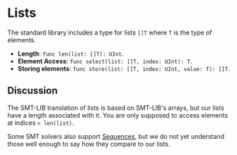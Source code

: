 # Lists

The standard library includes a type for lists `[]T` where `T` is the type of elements.

 * **Length**: `func len(list: []T): UInt`.
 * **Element Access**: `func select(list: []T, index: UInt): T`.
 * **Storing elements**: `func store(list: []T, index: UInt, value: T): []T`.

## Discussion

The SMT-LIB translation of lists is based on SMT-LIB's arrays, but our lists have a length associated with it.
You are only supposed to access elements at indices `< len(list)`.

Some SMT solvers also support [Sequences](https://microsoft.github.io/z3guide/docs/theories/Sequences), but we do not yet understand those well enough to say how they compare to our lists.

